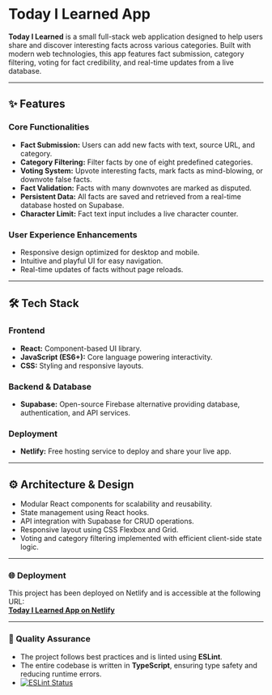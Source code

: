 # Today I Learned App

**Today I Learned** is a small full-stack web application designed to help users share and discover interesting facts across various categories. Built with modern web technologies, this app features fact submission, category filtering, voting for fact credibility, and real-time updates from a live database.

---

## ✨ Features

### Core Functionalities

- **Fact Submission:** Users can add new facts with text, source URL, and category.
- **Category Filtering:** Filter facts by one of eight predefined categories.
- **Voting System:** Upvote interesting facts, mark facts as mind-blowing, or downvote false facts.
- **Fact Validation:** Facts with many downvotes are marked as disputed.
- **Persistent Data:** All facts are saved and retrieved from a real-time database hosted on Supabase.
- **Character Limit:** Fact text input includes a live character counter.

### User Experience Enhancements

- Responsive design optimized for desktop and mobile.
- Intuitive and playful UI for easy navigation.
- Real-time updates of facts without page reloads.

---

## 🛠️ Tech Stack

### Frontend

- **React:** Component-based UI library.
- **JavaScript (ES6+):** Core language powering interactivity.
- **CSS:** Styling and responsive layouts.

### Backend & Database

- **Supabase:** Open-source Firebase alternative providing database, authentication, and API services.

### Deployment

- **Netlify:** Free hosting service to deploy and share your live app.

---

## ⚙️ Architecture & Design

- Modular React components for scalability and reusability.
- State management using React hooks.
- API integration with Supabase for CRUD operations.
- Responsive layout using CSS Flexbox and Grid.
- Voting and category filtering implemented with efficient client-side state logic.

---

### 🌐 Deployment

This project has been deployed on Netlify and is accessible at the following URL:  
**[Today I Learned App on Netlify](https://the-wild-oasis-react-app-kappa.vercel.app)**

---

### 🤝 Quality Assurance

- The project follows best practices and is linted using **ESLint**.
- The entire codebase is written in **TypeScript**, ensuring type safety and reducing runtime errors.
- [![ESLint Status](https://img.shields.io/badge/ESLint-Passing-brightgreen.svg)](https://github.com/karinatimm/today-I-learned-react-app.git)
